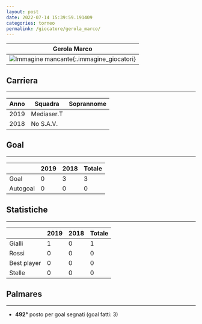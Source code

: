 ```yaml
---
layout: post
date: 2022-07-14 15:39:59.191409
categories: torneo
permalink: /giocatore/gerola_marco/
---
```

<link rel='stylesheets' href='./../assets/giocatori.css'>

| Gerola Marco |
|:-----:|
| ![Immagine mancante]('./../../assets/giocatori/gerola_marco.png){:.immagine_giocatori} |


## Carriera
----

|Anno|Squadra|Soprannome|
|:---:|---|---|
|2019|Mediaser.T||
|2018|No S.A.V.||


## Goal
----

| |2019|2018| Totale |
|---|---|---|---|
|Goal|0|3|3|
|Autogoal|0|0|0|


## Statistiche
----

| |2019|2018| Totale |
|---|---|---|---|
|Gialli|1|0|1|
|Rossi|0|0|0|
|Best player|0|0|0|
|Stelle|0|0|0|


## Palmares
----

- **492°** posto per goal segnati (goal fatti: 3)
